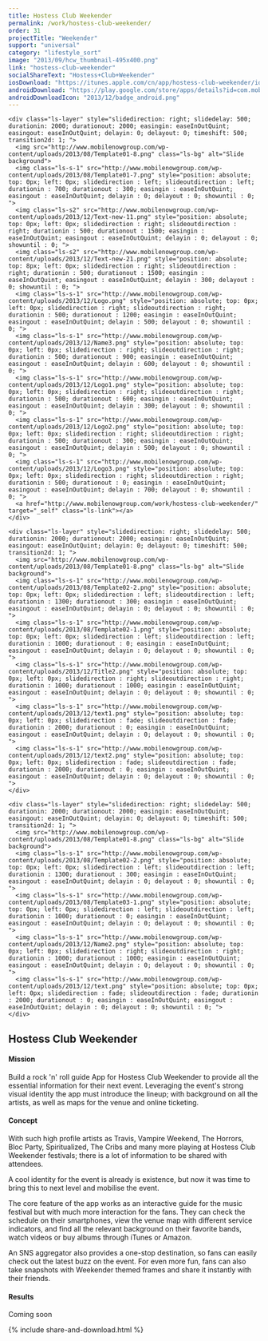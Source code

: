 ```yaml
---
title: Hostess Club Weekender
permalink: /work/hostess-club-weekender/
order: 31
projectTitle: "Weekender"
support: "universal"
category: "lifestyle_sort"
image: "2013/09/hcw_thumbnail-495x400.png"
link: "hostess-club-weekender"
socialShareText: "Hostess+Club+Weekender"
iosDownload: "https://itunes.apple.com/cn/app/hostess-club-weekender/id646688133?mt=8"
androidDownload: "https://play.google.com/store/apps/details?id=com.mobilenow.weekender&hl=en"
androidDownloadIcon: "2013/12/badge_android.png"
---
```

<div class="avia-layerslider solid_bottom_border">
  <div id="layerslider_1" class="ls-wp-container">

    <div class="ls-layer" style="slidedirection: right; slidedelay: 500; durationin: 2000; durationout: 2000; easingin: easeInOutQuint; easingout: easeInOutQuint; delayin: 0; delayout: 0; timeshift: 500; transition2d: 1; ">
      <img src="http://www.mobilenowgroup.com/wp-content/uploads/2013/08/Template01-8.png" class="ls-bg" alt="Slide background">
      <img class="ls-s-1" src="http://www.mobilenowgroup.com/wp-content/uploads/2013/08/Template01-7.png" style="position: absolute; top: 0px; left: 0px; slidedirection : left; slideoutdirection : left; durationin : 700; durationout : 300; easingin : easeInOutQuint; easingout : easeInOutQuint; delayin : 0; delayout : 0; showuntil : 0; ">
      <img class="ls-s2" src="http://www.mobilenowgroup.com/wp-content/uploads/2013/12/Text-new-11.png" style="position: absolute; top: 0px; left: 0px; slidedirection : right; slideoutdirection : right; durationin : 500; durationout : 1500; easingin : easeInOutQuint; easingout : easeInOutQuint; delayin : 0; delayout : 0; showuntil : 0; ">
      <img class="ls-s2" src="http://www.mobilenowgroup.com/wp-content/uploads/2013/12/Text-new-21.png" style="position: absolute; top: 8px; left: 0px; slidedirection : right; slideoutdirection : right; durationin : 500; durationout : 1500; easingin : easeInOutQuint; easingout : easeInOutQuint; delayin : 300; delayout : 0; showuntil : 0; ">
      <img class="ls-s-1" src="http://www.mobilenowgroup.com/wp-content/uploads/2013/12/Logo.png" style="position: absolute; top: 0px; left: 0px; slidedirection : right; slideoutdirection : right; durationin : 500; durationout : 1200; easingin : easeInOutQuint; easingout : easeInOutQuint; delayin : 500; delayout : 0; showuntil : 0; ">
      <img class="ls-s-1" src="http://www.mobilenowgroup.com/wp-content/uploads/2013/12/Name3.png" style="position: absolute; top: 0px; left: 0px; slidedirection : right; slideoutdirection : right; durationin : 500; durationout : 900; easingin : easeInOutQuint; easingout : easeInOutQuint; delayin : 600; delayout : 0; showuntil : 0; ">
      <img class="ls-s-1" src="http://www.mobilenowgroup.com/wp-content/uploads/2013/12/Logo1.png" style="position: absolute; top: 0px; left: 0px; slidedirection : right; slideoutdirection : right; durationin : 500; durationout : 600; easingin : easeInOutQuint; easingout : easeInOutQuint; delayin : 300; delayout : 0; showuntil : 0; ">
      <img class="ls-s-1" src="http://www.mobilenowgroup.com/wp-content/uploads/2013/12/Logo2.png" style="position: absolute; top: 0px; left: 0px; slidedirection : right; slideoutdirection : right; durationin : 500; durationout : 300; easingin : easeInOutQuint; easingout : easeInOutQuint; delayin : 500; delayout : 0; showuntil : 0; ">
      <img class="ls-s-1" src="http://www.mobilenowgroup.com/wp-content/uploads/2013/12/Logo3.png" style="position: absolute; top: 0px; left: 0px; slidedirection : right; slideoutdirection : right; durationin : 500; durationout : 0; easingin : easeInOutQuint; easingout : easeInOutQuint; delayin : 700; delayout : 0; showuntil : 0; ">
      <a href="http://www.mobilenowgroup.com/work/hostess-club-weekender/" target="_self" class="ls-link"></a>
    </div>

    <div class="ls-layer" style="slidedirection: right; slidedelay: 500; durationin: 2000; durationout: 2000; easingin: easeInOutQuint; easingout: easeInOutQuint; delayin: 0; delayout: 0; timeshift: 500; transition2d: 1; ">
      <img src="http://www.mobilenowgroup.com/wp-content/uploads/2013/08/Template01-8.png" class="ls-bg" alt="Slide background">
      <img class="ls-s-1" src="http://www.mobilenowgroup.com/wp-content/uploads/2013/08/Template02-2.png" style="position: absolute; top: 0px; left: 0px; slidedirection : left; slideoutdirection : left; durationin : 1300; durationout : 300; easingin : easeInOutQuint; easingout : easeInOutQuint; delayin : 0; delayout : 0; showuntil : 0; ">
      <img class="ls-s-1" src="http://www.mobilenowgroup.com/wp-content/uploads/2013/08/Template02-1.png" style="position: absolute; top: 0px; left: 0px; slidedirection : left; slideoutdirection : left; durationin : 1000; durationout : 0; easingin : easeInOutQuint; easingout : easeInOutQuint; delayin : 0; delayout : 0; showuntil : 0; ">
      <img class="ls-s-1" src="http://www.mobilenowgroup.com/wp-content/uploads/2013/12/Title2.png" style="position: absolute; top: 0px; left: 0px; slidedirection : right; slideoutdirection : right; durationin : 1000; durationout : 1000; easingin : easeInOutQuint; easingout : easeInOutQuint; delayin : 0; delayout : 0; showuntil : 0; ">
      <img class="ls-s-1" src="http://www.mobilenowgroup.com/wp-content/uploads/2013/12/text1.png" style="position: absolute; top: 0px; left: 0px; slidedirection : fade; slideoutdirection : fade; durationin : 2000; durationout : 0; easingin : easeInOutQuint; easingout : easeInOutQuint; delayin : 0; delayout : 0; showuntil : 0; ">
      <img class="ls-s-1" src="http://www.mobilenowgroup.com/wp-content/uploads/2013/12/text2.png" style="position: absolute; top: 0px; left: 0px; slidedirection : fade; slideoutdirection : fade; durationin : 2000; durationout : 0; easingin : easeInOutQuint; easingout : easeInOutQuint; delayin : 0; delayout : 0; showuntil : 0; ">
    </div>

    <div class="ls-layer" style="slidedirection: right; slidedelay: 500; durationin: 2000; durationout: 2000; easingin: easeInOutQuint; easingout: easeInOutQuint; delayin: 0; delayout: 0; timeshift: 500; transition2d: 1; ">
      <img src="http://www.mobilenowgroup.com/wp-content/uploads/2013/08/Template01-8.png" class="ls-bg" alt="Slide background">
      <img class="ls-s-1" src="http://www.mobilenowgroup.com/wp-content/uploads/2013/08/Template02-2.png" style="position: absolute; top: 0px; left: 0px; slidedirection : left; slideoutdirection : left; durationin : 1300; durationout : 300; easingin : easeInOutQuint; easingout : easeInOutQuint; delayin : 0; delayout : 0; showuntil : 0; ">
      <img class="ls-s-1" src="http://www.mobilenowgroup.com/wp-content/uploads/2013/08/Template03-1.png" style="position: absolute; top: 0px; left: 0px; slidedirection : left; slideoutdirection : left; durationin : 1000; durationout : 0; easingin : easeInOutQuint; easingout : easeInOutQuint; delayin : 0; delayout : 0; showuntil : 0; ">
      <img class="ls-s-1" src="http://www.mobilenowgroup.com/wp-content/uploads/2013/12/Name2.png" style="position: absolute; top: 0px; left: 0px; slidedirection : right; slideoutdirection : right; durationin : 1000; durationout : 1000; easingin : easeInOutQuint; easingout : easeInOutQuint; delayin : 0; delayout : 0; showuntil : 0; ">
      <img class="ls-s-1" src="http://www.mobilenowgroup.com/wp-content/uploads/2013/12/text.png" style="position: absolute; top: 0px; left: 0px; slidedirection : fade; slideoutdirection : fade; durationin : 2000; durationout : 0; easingin : easeInOutQuint; easingout : easeInOutQuint; delayin : 0; delayout : 0; showuntil : 0; ">
    </div>
  </div>
</div>

<div class="wrapper content project-detail" markdown="1">
  <h2 class="content-h2 with-bottom-line">Hostess Club Weekender</h2>

#### Mission

Build a rock 'n' roll guide App for Hostess Club Weekender to provide all the essential information for their next event. Leveraging the event's strong visual identity the app must introduce the lineup; with background on all the artists, as well as maps for the venue and online ticketing.

#### Concept

With such high profile artists as Travis, Vampire Weekend, The Horrors, Bloc Party, Spiritualized, The Cribs and many more playing at Hostess Club Weekender festivals; there is a lot of information to be shared with attendees.

A cool identity for the event is already is existence, but now it was time to bring this to next level and mobilise the event.

The core feature of the app works as an interactive guide for the music festival but with much more interaction for the fans. They can check the schedule on their smartphones, view the venue map with different service indicators, and find all the relevant background on their favorite bands, watch videos or buy albums through iTunes or Amazon.

An SNS aggregator also provides a one-stop destination, so fans can easily check out the latest buzz on the event. For even more fun, fans can also take snapshots with Weekender themed frames and share it instantly with their friends.

#### Results

Coming soon

</div>

{% include share-and-download.html %}

<script>
$(document).ready(function() {
  if (typeof $.fn.layerSlider == "undefined") {
    lsShowNotice('layerslider_1','jquery');
  }
  else if (typeof $.transit == "undefined" || typeof $.transit.modifiedForLayerSlider == "undefined") {
    lsShowNotice('layerslider_1', 'transit');
  }
  else
  {
    $("#layerslider_1").layerSlider({
      width : '1440px',
      height : '650px',
      responsive : true,
      responsiveUnder : 0,
      sublayerContainer : 0,
      autoStart : false,
      pauseOnHover : true,
      firstLayer : 1,
      animateFirstLayer : true,
      randomSlideshow : false,
      twoWaySlideshow : true,
      loops : 0,
      forceLoopNum : true,
      autoPlayVideos : true,
      autoPauseSlideshow : 'auto',
      youtubePreview : 'maxresdefault.jpg',
      keybNav : true,
      touchNav : true,
      skin : 'fullwidth',
      skinsPath : '../../css/LayerSlider/skins/',
      globalBGColor : '#ffffff',
      navPrevNext : true,
      navStartStop : false,
      navButtons : true,
      hoverPrevNext : true,
      hoverBottomNav : false,
      showBarTimer : false,
      showCircleTimer : true,
      thumbnailNavigation : 'disabled',
      tnWidth : 100,
      tnHeight : 60,
      tnContainerWidth : '60%',
      tnActiveOpacity : 35,
      tnInactiveOpacity : 100,
      imgPreload : true,
      yourLogo : false,
      yourLogoStyle : 'left: 10px; top: 10px;',
      yourLogoLink : false,
      yourLogoTarget : '_self',
      cbInit : function(element) { },
      cbStart : function(data) { },
      cbStop : function(data) { },
      cbPause : function(data) { },
      cbAnimStart : function(data) { },
      cbAnimStop : function(data) { },
      cbPrev : function(data) { },
      cbNext : function(data) { }
    });
  }
});
</script>
